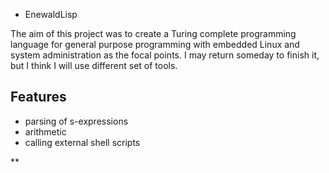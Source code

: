 * EnewaldLisp

The aim of this project was to create a Turing complete programming language for general purpose programming with embedded Linux and system administration as the focal points. I may return someday to finish it, but I think I will use different set of tools.

## Features

- parsing of s-expressions
- arithmetic
- calling external shell scripts


** 
